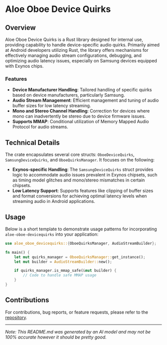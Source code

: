 # Aloe Oboe Device Quirks

## Overview
Aloe Oboe Device Quirks is a Rust library designed for internal use, providing capability to handle device-specific audio quirks. Primarily aimed at Android developers utilizing Rust, the library offers mechanisms for effectively managing audio stream configurations, debugging, and optimizing audio latency issues, especially on Samsung devices equipped with Exynos chips.

### Features
- **Device Manufacturer Handling**: Tailored handling of specific quirks based on device manufacturers, particularly Samsung.
- **Audio Stream Management**: Efficient management and tuning of audio buffer sizes for low latency streaming.
- **Mono and Stereo Channel Handling**: Correction for devices where mono can inadvertently be stereo due to device firmware issues.
- **Supports MMAP**: Conditional utilization of Memory Mapped Audio Protocol for audio streams.

## Technical Details
The crate encapsulates several core structs: `OboeDeviceQuirks`, `SamsungDeviceQuirks`, and `OboeQuirksManager`. It focuses on the following:

- **Exynos-specific Handling**: The `SamsungDeviceQuirks` struct provides logic to accommodate audio issues prevalent in Exynos chipsets, such as timing model glitches and mono/stereo mismatches in certain chipsets.
- **Low Latency Support**: Supports features like clipping of buffer sizes and format conversions for achieving optimal latency levels when streaming audio in Android applications.

## Usage
Below is a short template to demonstrate usage patterns for incorporating `aloe-oboe-devicequirks` into your application:

```rust
use aloe_oboe_devicequirks::{OboeQuirksManager, AudioStreamBuilder};

fn main() {
    let mut quirks_manager = OboeQuirksManager::get_instance();
    let mut builder = AudioStreamBuilder::new();

    if quirks_manager.is_mmap_safe(&mut builder) {
        // Code to handle safe MMAP usage
    }
}
```

## Contributions
For contributions, bug reports, or feature requests, please refer to the [repository](https://github.com/klebs6/aloe-rs).

---

*Note: This README.md was generated by an AI model and may not be 100% accurate however it should be pretty good.*